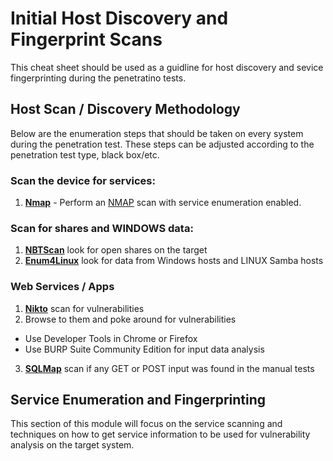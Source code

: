 # Initial Host Discovery and Fingerprint Scans
This cheat sheet should be used as a guidline for host discovery and sevice fingerprinting during the penetratino tests.

## Host Scan / Discovery Methodology
Below are the enumeration steps that should be taken on every system during the penetration test. These steps can be adjusted according to the penetration test type, black box/etc.

### Scan the device for services:
1. [__Nmap__](https://github.com/weaknetlabs/OSCP-tools/blob/master/Enumeration/nmap-port-scanning.md) - Perform an [NMAP](https://www.nmap.org) scan with service enumeration enabled.

### Scan for shares and WINDOWS data:
1. [__NBTScan__](http://www.unixwiz.net/tools/nbtscan.html) look for open shares on the target 
2. [__Enum4Linux__](https://github.com/portcullislabs/enum4linux) look for data from Windows hosts and LINUX Samba hosts

### Web Services / Apps
1. [__Nikto__](https://cirt.net/Nikto2) scan for vulnerabilities
2. Browse to them and poke around for vulnerabilities
  * Use Developer Tools in Chrome or Firefox
  * Use BURP Suite Community Edition for input data analysis
3. [__SQLMap__](https://github.com/weaknetlabs/OSCP-tools/blob/master/Vulnerabilities/Web/SQLMap.md) scan if any GET or POST input was found in the manual tests
## Service Enumeration and Fingerprinting
This section of this module will focus on the service scanning and techniques on how to get service information to be used for vulnerability analysis on the target system.
